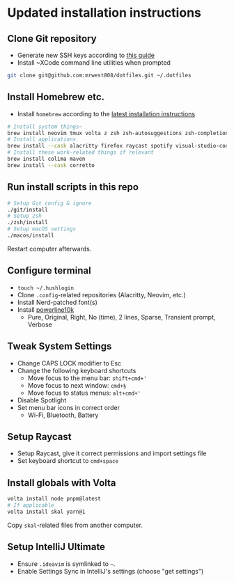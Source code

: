 # Updated installation instructions

## Clone Git repository

- Generate new SSH keys according to [this guide](https://docs.github.com/en/authentication/connecting-to-github-with-ssh)
- Install ~XCode command line utilities when prompted

```sh
git clone git@github.com:mrwest808/dotfiles.git ~/.dotfiles
```

## Install Homebrew etc.

- Install `homebrew` according to the [latest installation instructions](https://brew.sh)

```sh
# Install system things~
brew install neovim tmux volta z zsh zsh-autosuggestions zsh-completions zsh-syntax-highlighting
# Install applications
brew install --cask alacritty firefox raycast spotify visual-studio-code
# Install these work-related things if relevant
brew install colima maven
brew install --cask corretto
```

## Run install scripts in this repo

```sh
# Setup Git config & ignore
./git/install
# Setup zsh
./zsh/install
# Setup macOS settings
./macos/install
```

Restart computer afterwards.

## Configure terminal

- `touch ~/.hushlogin`
- Clone `.config`-related repositories (Alacritty, Neovim, etc.)
- Install Nerd-patched font(s)
- Install [powerline10k](https://github.com/romkatv/powerlevel10k)
  - Pure, Original, Right, No (time), 2 lines, Sparse, Transient prompt, Verbose

## Tweak System Settings

- Change CAPS LOCK modifier to Esc
- Change the following keyboard shortcuts
  - Move focus to the menu bar: `shift+cmd+'`
  - Move focus to next window: `cmd+§`
  - Move focus to status menus: `alt+cmd+'`
- Disable Spotlight
- Set menu bar icons in correct order
  - Wi-Fi, Bluetooth, Battery

## Setup Raycast

- Setup Raycast, give it correct permissions and import settings file
- Set keyboard shortcut to `cmd+space`

## Install globals with Volta

```sh
volta install node pnpm@latest
# If applicable
volta install skal yarn@1
```

Copy `skal`-related files from another computer.

## Setup IntelliJ Ultimate

- Ensure `.ideavim` is symlinked to `~`.
- Enable Settings Sync in IntelliJ's settings (choose "get settings")
